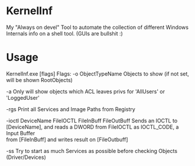 # KernelInf
My "Always on devel" Tool to automate the collection of different Windows Internals info on a shell tool. (GUIs are bullshit :)

# Usage

KernelInf.exe [flags]
Flags:
-o ObjectTypeName       Objects to show (if not set, will be shown RootObjects)

-a                      Only will show objects which ACL leaves privs for 'AllUsers' or 'LoggedUser'

-rgs                    Print all Services and Image Paths from Registry

-ioctl DeviceName FileIOCTL FileInBuff FileOutBuff
                        Sends an IOCTL to [DeviceName], and reads a DWORD from FileIOCTL as IOCTL_CODE, a Input Buffer                          
                        from [FileInBuff] and writes result on [FileOutbuff]
                        
-ss                     Try to start as much Services as possible before checking Objects (Driver/Devices)